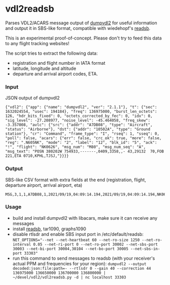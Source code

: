
# vdl2readsb

Parses VDL2/ACARS message output of [dumpvdl2](https://github.com/szpajder/dumpvdl2) for useful information and output it in SBS-like format, compatible with wiedehopf's [readsb](https://github.com/wiedehopf/readsb).

This is an experimental proof-of-concept. Please don't try to feed this data to any flight tracking websites!

The script tries to extract the following data:
 - registration and flight number in IATA format
 - latitude, longitude and altitude
 - departure and arrival airport codes, ETA.

### Input
JSON output of dumpvdl2

    {"vdl2": {"app": {"name": "dumpvdl2", "ver": "2.1.1"}, "t": {"sec": 1632024554, "usec": 194184}, "freq": 136975000, "burst_len_octets": 126, "hdr_bits_fixed": 0, "octets_corrected_by_fec": 0, "idx": 0, "sig_level": -27.208977, "noise_level": -45.464058, "freq_skew": -3.357008, "avlc": {"src": {"addr": "A7DB08", "type": "Aircraft", "status": "Airborne"}, "dst": {"addr": "10502A", "type": "Ground station"}, "cr": "Command", "frame_type": "I", "rseq": 1, "sseq": 0, "poll": false, "acars": {"err": false, "crc_ok": true, "more": false, "reg": ".N605NK", "mode": "2", "label": "12", "blk_id": "5", "ack": "!", "flight": "NK0626", "msg_num": "M80", "msg_num_seq": "A", "msg_text": "POSN 380202W 754933,-------,0409,3358,,- 43,29132  70,FOB  221,ETA 0710,KPHL,TJSJ,"}}}}

### Output
SBS-like CSV format with extra fields at the end (registration, flight, departure airport, arrival airport, eta)

    MSG,3,1,1,A7DB08,1,2021/09/19,04:09:14.194,2021/09/19,04:09:14.194,NK0626,,,,38.03389,-75.82583,,,,,,0,N605NK,NK0626,KPHL,TJSJ,0710

### Usage
- build and install dumpvdl2 with libacars, make sure it can receive any messages
- install [readsb](https://github.com/wiedehopf/readsb), tar1090, graphs1090
- disable rtlsdr and enable SBS input port in /etc/default/readsb:
```NET_OPTIONS="--net --net-heartbeat 60 --net-ro-size 1250 --net-ro-interval 0.05 --net-ri-port 0 --net-ro-port 30002 --net-sbs-port 30003 --net-bi-port 30004,30104 --net-bo-port 30005 --net-sbs-in-port 33303"```
- run this command to send messages to readsb (with your receiver's actual PPM and frequencies for your region):
    ```dumpvdl2 --output decoded:json:file:path=- --rtlsdr 0 --gain 40 --correction 44 136975000 136650000 136700000 136800000 | ~/devel/vdl2/vdl2readsb.py -d | nc localhost 33303```
